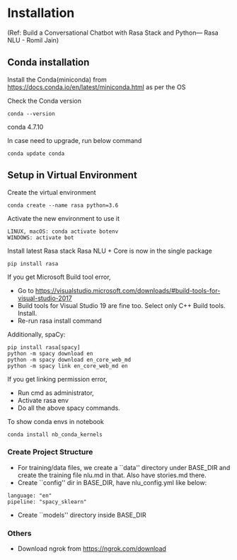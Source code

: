 # Installation

(Ref: Build a Conversational Chatbot with Rasa Stack and Python— Rasa NLU - Romil Jain)

## Conda installation
Install the Conda(miniconda) from https://docs.conda.io/en/latest/miniconda.html as per the OS

Check the Conda version
```
conda --version
```
conda 4.7.10

In case need to upgrade, run below command
```
conda update conda
```

## Setup in Virtual Environment

Create the virtual environment

```
conda create --name rasa python=3.6
```

Activate the new environment to use it
```
LINUX, macOS: conda activate botenv
WINDOWS: activate bot
```

Install latest Rasa stack
Rasa NLU + Core is now in the single package
```
pip install rasa
```

If you get Microsoft Build tool error, 
- Go to https://visualstudio.microsoft.com/downloads/#build-tools-for-visual-studio-2017
- Build tools for Visual Studio 19 are fine too. Select only C++ Build tools. Install.
- Re-run rasa install command 

Additionally, spaCy:
```
pip install rasa[spacy]
python -m spacy download en
python -m spacy download en_core_web_md
python -m spacy link en_core_web_md en
```
If you get linking permission error, 
- Run cmd as administrator, 
- Activate rasa env
- Do all the above spacy commands.

To show conda envs in notebook
```
conda install nb_conda_kernels
```


### Create Project Structure
- For training/data files, we create a ``data'' directory under BASE_DIR and create the training file nlu.md in that.
Also have stories.md there. 
- Create ``config'' dir in BASE_DIR, have nlu_config.yml like below:
```
language: "en"
pipeline: "spacy_sklearn"
```
- Create ``models'' directory inside BASE_DIR


### Others
- Download ngrok from https://ngrok.com/download